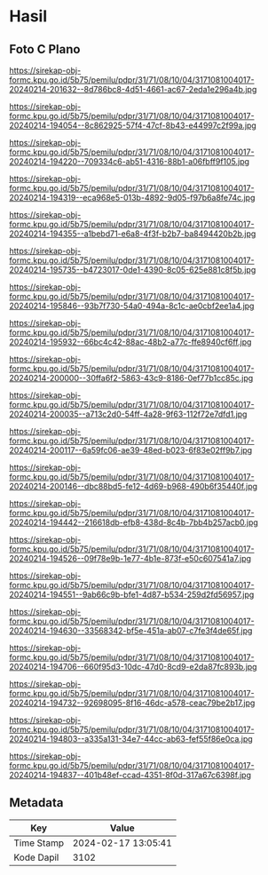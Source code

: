 # Hasil

## Foto C Plano

https://sirekap-obj-formc.kpu.go.id/5b75/pemilu/pdpr/31/71/08/10/04/3171081004017-20240214-201632--8d786bc8-4d51-4661-ac67-2eda1e296a4b.jpg

https://sirekap-obj-formc.kpu.go.id/5b75/pemilu/pdpr/31/71/08/10/04/3171081004017-20240214-194054--8c862925-57f4-47cf-8b43-e44997c2f99a.jpg

https://sirekap-obj-formc.kpu.go.id/5b75/pemilu/pdpr/31/71/08/10/04/3171081004017-20240214-194220--709334c6-ab51-4316-88b1-a06fbff9f105.jpg

https://sirekap-obj-formc.kpu.go.id/5b75/pemilu/pdpr/31/71/08/10/04/3171081004017-20240214-194319--eca968e5-013b-4892-9d05-f97b6a8fe74c.jpg

https://sirekap-obj-formc.kpu.go.id/5b75/pemilu/pdpr/31/71/08/10/04/3171081004017-20240214-194355--a1bebd71-e6a8-4f3f-b2b7-ba8494420b2b.jpg

https://sirekap-obj-formc.kpu.go.id/5b75/pemilu/pdpr/31/71/08/10/04/3171081004017-20240214-195735--b4723017-0de1-4390-8c05-625e881c8f5b.jpg

https://sirekap-obj-formc.kpu.go.id/5b75/pemilu/pdpr/31/71/08/10/04/3171081004017-20240214-195846--93b7f730-54a0-494a-8c1c-ae0cbf2ee1a4.jpg

https://sirekap-obj-formc.kpu.go.id/5b75/pemilu/pdpr/31/71/08/10/04/3171081004017-20240214-195932--66bc4c42-88ac-48b2-a77c-ffe8940cf6ff.jpg

https://sirekap-obj-formc.kpu.go.id/5b75/pemilu/pdpr/31/71/08/10/04/3171081004017-20240214-200000--30ffa6f2-5863-43c9-8186-0ef77b1cc85c.jpg

https://sirekap-obj-formc.kpu.go.id/5b75/pemilu/pdpr/31/71/08/10/04/3171081004017-20240214-200035--a713c2d0-54ff-4a28-9f63-112f72e7dfd1.jpg

https://sirekap-obj-formc.kpu.go.id/5b75/pemilu/pdpr/31/71/08/10/04/3171081004017-20240214-200117--6a59fc06-ae39-48ed-b023-6f83e02ff9b7.jpg

https://sirekap-obj-formc.kpu.go.id/5b75/pemilu/pdpr/31/71/08/10/04/3171081004017-20240214-200146--dbc88bd5-fe12-4d69-b968-490b6f35440f.jpg

https://sirekap-obj-formc.kpu.go.id/5b75/pemilu/pdpr/31/71/08/10/04/3171081004017-20240214-194442--216618db-efb8-438d-8c4b-7bb4b257acb0.jpg

https://sirekap-obj-formc.kpu.go.id/5b75/pemilu/pdpr/31/71/08/10/04/3171081004017-20240214-194526--09f78e9b-1e77-4b1e-873f-e50c607541a7.jpg

https://sirekap-obj-formc.kpu.go.id/5b75/pemilu/pdpr/31/71/08/10/04/3171081004017-20240214-194551--9ab66c9b-bfe1-4d87-b534-259d2fd56957.jpg

https://sirekap-obj-formc.kpu.go.id/5b75/pemilu/pdpr/31/71/08/10/04/3171081004017-20240214-194630--33568342-bf5e-451a-ab07-c7fe3f4de65f.jpg

https://sirekap-obj-formc.kpu.go.id/5b75/pemilu/pdpr/31/71/08/10/04/3171081004017-20240214-194706--660f95d3-10dc-47d0-8cd9-e2da87fc893b.jpg

https://sirekap-obj-formc.kpu.go.id/5b75/pemilu/pdpr/31/71/08/10/04/3171081004017-20240214-194732--92698095-8f16-46dc-a578-ceac79be2b17.jpg

https://sirekap-obj-formc.kpu.go.id/5b75/pemilu/pdpr/31/71/08/10/04/3171081004017-20240214-194803--a335a131-34e7-44cc-ab63-fef55f86e0ca.jpg

https://sirekap-obj-formc.kpu.go.id/5b75/pemilu/pdpr/31/71/08/10/04/3171081004017-20240214-194837--401b48ef-ccad-4351-8f0d-317a67c6398f.jpg


## Metadata

| Key        | Value               |
| ---------- | ------------------- |
| Time Stamp | 2024-02-17 13:05:41 |
| Kode Dapil | 3102                |



